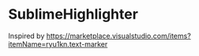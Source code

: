 # SublimeHighlighter

Inspired by https://marketplace.visualstudio.com/items?itemName=ryu1kn.text-marker
